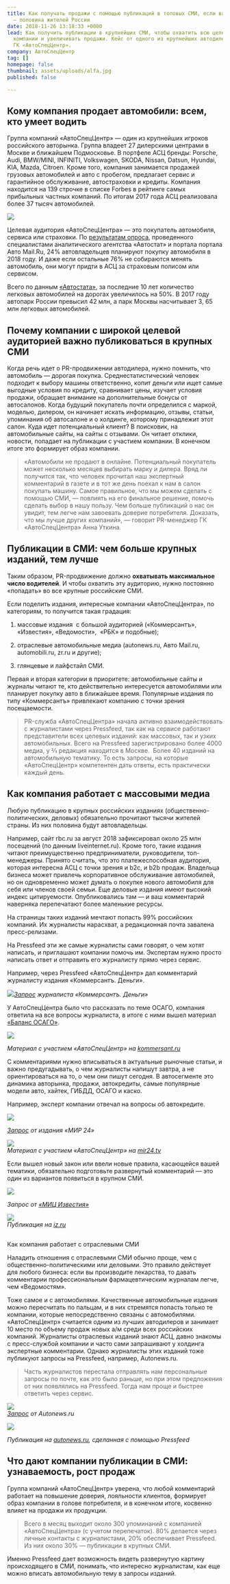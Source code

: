 ```yaml
---
title: Как получать продажи с помощью публикаций в топовых СМИ, если ваша аудитория
  — половина жителей России
date: 2018-11-26 13:18:33 +0000
lead: Как получить публикации в крупнейших СМИ, чтобы охватить всю целевую аудитории
  компании и увеличивать продажи. Кейс от одного из крупнейших автодилеров России
  ГК «АвтоСпецЦентр».
company: АвтоСпецЦентр
tag: []
homepage: false
thumbnail: assets/uploads/alfa.jpg
published: false

---
```

## Кому компания продает автомобили: всем, кто умеет водить

Группа компаний «АвтоСпецЦентр» — один из крупнейших игроков российского авторынка. Группа владеет 27 дилерскими центрами в Москве и ближайшем Подмосковье. В портфеле АСЦ бренды: Porsche, Audi, BMW/MINI, INFINITI, Volkswagen, SKODA, Nissan, Datsun, Hyundai, KIA, Mazda, Citroen. Кроме того, компания занимается продажей грузовых автомобилей и авто с пробегом, предлагает сервис и гарантийное обслуживание, автостраховки и кредиты. Компания находится на 139 строчке в списке Forbes в рейтинге самых прибыльных частных компаний. По итогам 2017 года АСЦ реализовала более 37 тысяч автомобилей.

![](../assets/uploads/image5.png)

Целевая аудитория «АвтоСпецЦентра» — это покупатель автомобиля, сервиса или страховки. По [результатам опроса](https://www.autostat.ru/infographics/33422/), проведенного специалистами аналитического агентства «Автостат» и портала портала Авто Mail.Ru, 24% автовладельцев планируют покупку автомобиля в 2018 году. И даже если остальные 76% не собираются менять автомобиль, они могут придти в АСЦ за страховым полисом или сервисом.

Всего по данным [«Автостата»](https://www.autostat.ru/news/32958/), за последние 10 лет количество легковых автомобилей на дорогах увеличилось на 50%. В 2017 году автопарк России превысил 42 млн, а парк Москвы насчитывает 3, 65 млн легковых автомобилей.

## Почему компании с широкой целевой аудиторией важно публиковаться в крупных СМИ

Когда речь идет о PR-продвижении автодилера, нужно помнить, что автомобиль — дорогая покупка. Среднестатистический человек подходит к выбору машины ответственно, копит деньги или ищет самые выгодные условия по кредиту, сравнивает цены, изучает условия продажи, обращает внимание на дополнительные бонусы от автосалонов. Когда будущий покупатель почти определился с маркой, моделью, дилером, он начинает искать информацию, отзывы, статьи, упоминания об автосалоне и о холдинге, которому принадлежит этот салон. Куда идет потенциальный клиент? В поисковик, на автомобильные сайты, на сайты с отзывами. Он читает отклики, новости, попадает на публикации с участием компании. В конечном итоге это формирует образ компании.

> «Автомобили не продают в онлайне. Потенциальный покупатель может несколько месяцев выбирать марку и дилера. Вряд ли получится так, что человек прочитал наш экспертный комментарий в газете и в тот же день поехал к нам в салон покупать машину. Самое правильное, что мы можем сделать с помощью СМИ, — повлиять на его финальное решение, помочь сделать выбор в нашу пользу. Чем больше публикаций о нас он увидит, тем легче нам завоевать доверие потребителя. Доказать, что мы лучше других компаний», — говорит PR-менеджер ГК «АвтоСпецЦентра» Анна Уткина.

## Публикации в СМИ: чем больше крупных изданий, тем лучше

Таким образом, PR-продвижение должно **охватывать максимальное число водителей**. И чтобы охватить эту аудиторию, нужно постоянно «попадать» во все крупные российские СМИ.

Если поделить издания, интересные компании «АвтоСпецЦентра», по категориям, то получится такая градация:

1) массовые издания  с большой аудиторией («Коммерсантъ», «Известия», «Ведомости»,  «РБК» и подобные);

2) отраслевые автомобильные медиа (autonews.ru, Авто Mail.ru, automobili.ru, zr.ru и другие);

3) глянцевые и лайфстайл СМИ.

Первая и вторая категории в приоритете: автомобильные сайты и журналы читают те, кто действительно интересуется автомобилями или планирует покупку авто в ближайшее время. Популярные издания по типу «Коммерсантъ» привлекают компанию с точки зрения посещаемости.

> PR-служба «АвтоСпецЦентра» начала активно взаимодействовать с журналистами через Pressfeed, так как на сервисе работают представители всех целевых изданий: как массовых, так и узких автомобильных. Всего на Pressfeed зарегистрировано более 4000 медиа, у ⅔ редакция находится в Москве.  Более 40 изданий на автомобильную тематику. То есть запросы, на которые «АвтоСпецЦентр» компетентен дать ответы, есть практически каждый день.

## Как компания работает с массовыми медиа

Любую публикацию в крупных российских изданиях (общественно-политических, деловых) обязательно прочитают тысячи жителей страны. Из них половина будут автовладельцы.

Например, сайт rbc.ru за август 2018 зафиксировал около 25 млн посещений (по данным liveinternet.ru). Кроме того, такие издания читают преимущественно предприниматели, руководители, топ-менеджеры. Принято считать, что это платежеспособная аудитория, которая интересна АСЦ с точки зрения и b2c, и b2b продаж. Владельца бизнеса может привлечь корпоративное обслуживание автомобилей, но он одновременно может думать о покупке нового автомобиля для себя или членов своей семьи. Еще деловые издания имеют высокий индекс цитируемости. Опубликовались там — и ваш комментарий наверняка перепечатают более маленькие ресурсы.

На страницы таких изданий мечтают попасть 99% российских компаний. Их журналисты нарасхват, а редакционная почта завалена пресс-релизами.

На Pressfeed эти же самые журналисты сами говорят, о чем хотят написать, и приглашают компании помочь им. Экспертам нужно просто написать ответ и отправить его журналисту прямо через сервис.

Например, через Pressfeed «АвтоСпецЦентр» дал комментарий журналисту издания «Коммерсантъ. Деньги».

![](../assets/uploads/image6.png)[_Запрос_](https://pressfeed.ru/query/44138) _журналиста «Коммерсантъ. Деньги»_

У АвтоСпецЦентра было что рассказать по теме ОСАГО, компания ответила на все вопросы журналиста, в итоге с ними вышел материал [«Баланс ОСАГО»](https://www.kommersant.ru/doc/3669138).

![](../assets/uploads/image8-7.png)

_Материал с участием «АвтоСпецЦентр» на_ [_kommersant.ru_](https://www.kommersant.ru/doc/3669138)

С комментариями нужно вписываться в актуальные рыночные статьи, и важно предугадывать, о чем журналисты напишут завтра, а не ориентироваться на то, о чем они пишут сегодня. В автосегменте это динамика авторынка, продажи, автокредиты, самые популярные модели авто, хайтек, ГИБДД, ОСАГО и каско.

Например, эксперт компании отвечал на вопросы об автокредите.

![](../assets/uploads/image7-10.png)

[_Запрос_](https://pressfeed.ru/query/41080) _от издания «МИР 24»_

![](../assets/uploads/image3-8.png)  
_Материал с участием «АвтоСпецЦентр» на_ [_mir24.tv_](https://mir24.tv/articles/16294959/kak-poluchit-avtokredit-lichnyi-opyt)

Если вышел новый закон или ввели новые правила, касающейся вашей тематики, обязательно подготовьте развернутый комментарий — это один из вариантов появиться в крупном СМИ.

![](../assets/uploads/image1-9.png)

_Запрос от_ [_«МИЦ Известия»_](https://pressfeed.ru/query/46045)

![](../assets/uploads/image4-8.png)  
_Публикация на_ [_iz.ru_](https://iz.ru/773542/evgenii-bagdasarov/dorogoe-osago-skoro-vse-budet-inache)

##   
Как компания работает с отраслевыми СМИ

Наладить отношения с отраслевыми СМИ обычно проще, чем с общественно-политическими или деловыми. Это правило действует для любого бизнеса: если вы производите лекарства, то давать комментарии профессиональным фармацевтическим журналам легче, чем «Ведомостям».

Тоже самое и с автомобилями. Качественные автомобильные издания можно пересчитать по пальцам, и в них стремятся попасть только те компании, которые непосредственно связаны с автомобилями. «АвтоСпецЦентр» считается одним из лучших автодилеров и занимает 10 место по объему продаж новых а/м среди всех российских компаний. Журналисты отраслевых изданий знают АСЦ, давно знакомы с пресс-службой компании и часто сами запрашивают у холдинга экспертные комментарии. Однако журналисты этих изданий тоже публикуют запросы на Pressfeed, например, Autonews.ru.

> Часть журналистов перестала отправлять нам персональные запросы по почте, как это было раньше, но при этом предложения от них появлялись на Pressfeed. Тогда нам проще и быстрее ответить через сервис.

![](../assets/uploads/image2-7.png)  
[_Запрос_](https://pressfeed.ru/query/42058) _от Autonews.ru_

![](../assets/uploads/image9-6.png)

_Публикация на_ [_autonews.ru_](https://www.autonews.ru/news/5acddded9a79472ae4b65512)_, сделанная с помощью Pressfeed_

## Что дают компании публикации в СМИ: узнаваемость, рост продаж

Группа компаний «АвтоСпецЦентр» уверена, что любой комментарий работает на повышение доверия, лояльности клиентов, формирует образ компании в голове потребителя, и в конечном итоге, косвенно влияет на продажи их продукции.

> Всего в месяц выходит около 300 упоминаний с компанией «АвтоСпецЦентра» (с учетом перепечаток). 80% делается через личные контакты с журналистами, 20% обеспечивает Pressfeed. Из них около 30% — публикации в крупных СМИ.

Именно Pressfeed дает возможность видеть развернутую картину происходящего в СМИ, понимать, что интересно журналистам, как еще можно вписать автомобильную тему в запросы изданий.